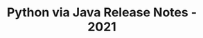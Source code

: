 ﻿---
title: Python via Java Release Notes - 2021
type: docs
weight: 10
url: /de/java/python-via-java-release-notes-2021/
---
